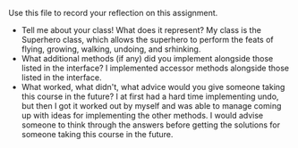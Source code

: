 Use this file to record your reflection on this assignment.

- Tell me about your class! What does it represent?
   My class is the Superhero class, which allows the superhero to perform the feats of flying, growing, walking, undoing, and srhinking. 
- What additional methods (if any) did you implement alongside those listed in the interface?
   I implemented accessor methods alongside those listed in the interface.
- What worked, what didn't, what advice would you give someone taking this course in the future?
  I at first had a hard time implementing undo, but then I got it worked out by myself and was able to manage coming up with ideas for implementing the other methods. I would advise someone to think through the answers before getting the solutions for someone taking this course in the future. 